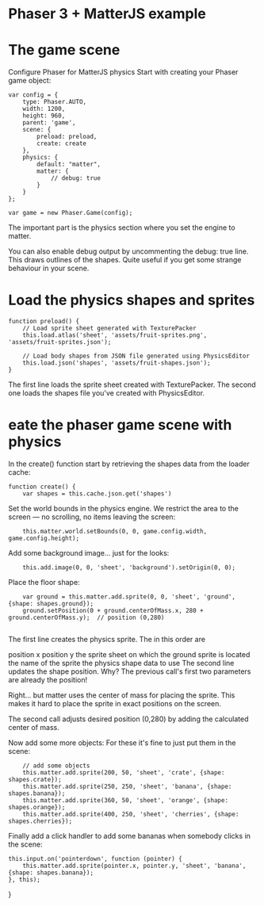 # Phaser 3 + MatterJS example

# The game scene

Configure Phaser for MatterJS physics
Start with creating your Phaser game object:
```
var config = {
    type: Phaser.AUTO,
    width: 1200,
    height: 960,
    parent: 'game',
    scene: {
        preload: preload,
        create: create
    },
    physics: {
        default: "matter",
        matter: {
            // debug: true
        }
    }
};

var game = new Phaser.Game(config);
```
The important part is the physics section where you set the engine to matter.

You can also enable debug output by uncommenting the debug: true line. This draws outlines of the shapes. Quite useful if you get some strange behaviour in your scene.

# Load the physics shapes and sprites

```
function preload() {
    // Load sprite sheet generated with TexturePacker
    this.load.atlas('sheet', 'assets/fruit-sprites.png', 'assets/fruit-sprites.json');

    // Load body shapes from JSON file generated using PhysicsEditor
    this.load.json('shapes', 'assets/fruit-shapes.json');
}
```

The first line loads the sprite sheet created with TexturePacker. The second one loads the shapes file you've created with PhysicsEditor.

# eate the phaser game scene with physics

In the create() function start by retrieving the shapes data from the loader cache:
```
function create() {
    var shapes = this.cache.json.get('shapes')
 ```
Set the world bounds in the physics engine. We restrict the area to the screen — no scrolling, no items leaving the screen:
```
    this.matter.world.setBounds(0, 0, game.config.width, game.config.height);
```
Add some background image... just for the looks:
```
    this.add.image(0, 0, 'sheet', 'background').setOrigin(0, 0);
```
Place the floor shape:
```
    var ground = this.matter.add.sprite(0, 0, 'sheet', 'ground', {shape: shapes.ground});
    ground.setPosition(0 + ground.centerOfMass.x, 280 + ground.centerOfMass.y);  // position (0,280)
    
 ```
The first line creates the physics sprite. The in this order are

position x
position y
the sprite sheet on which the ground sprite is located
the name of the sprite
the physics shape data to use
The second line updates the shape position. Why? The previous call's first two parameters are already the position!

Right... but matter uses the center of mass for placing the sprite. This makes it hard to place the sprite in exact positions on the screen.

The second call adjusts desired position (0,280) by adding the calculated center of mass.

Now add some more objects: For these it's fine to just put them in the scene:
```
    // add some objects
    this.matter.add.sprite(200, 50, 'sheet', 'crate', {shape: shapes.crate});
    this.matter.add.sprite(250, 250, 'sheet', 'banana', {shape: shapes.banana});
    this.matter.add.sprite(360, 50, 'sheet', 'orange', {shape: shapes.orange});
    this.matter.add.sprite(400, 250, 'sheet', 'cherries', {shape: shapes.cherries});
 ```
    
Finally add a click handler to add some bananas when somebody clicks in the scene:

    this.input.on('pointerdown', function (pointer) {
        this.matter.add.sprite(pointer.x, pointer.y, 'sheet', 'banana', {shape: shapes.banana});
    }, this);
}
